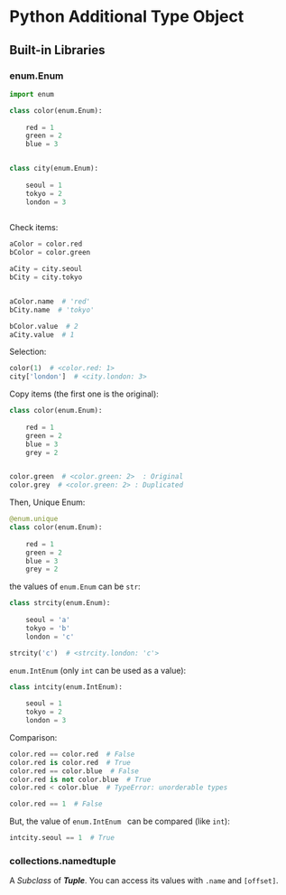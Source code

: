 # Python Additional Type Object

## Built-in Libraries

### enum.Enum

```py
import enum
```

```py
class color(enum.Enum):
    
    red = 1
    green = 2
    blue = 3


class city(enum.Enum):
    
    seoul = 1
    tokyo = 2
    london = 3
    
```

Check items:
```py
aColor = color.red
bColor = color.green

aCity = city.seoul
bCity = city.tokyo


aColor.name  # 'red'
bCity.name  # 'tokyo'

bColor.value  # 2
aCity.value  # 1
```

Selection:
```py
color(1)  # <color.red: 1>
city['london']  # <city.london: 3>
```

Copy items (the first one is the original):
```py
class color(enum.Enum):
    
    red = 1
    green = 2
    blue = 3
    grey = 2


color.green  # <color.green: 2>  : Original
color.grey  # <color.green: 2> : Duplicated
```

Then, Unique Enum:
```py
@enum.unique
class color(enum.Enum):
    
    red = 1
    green = 2
    blue = 3
    grey = 2
```

the values of `enum.Enum` can be `str`:
```py
class strcity(enum.Enum):
    
    seoul = 'a'
    tokyo = 'b'
    london = 'c'

strcity('c')  # <strcity.london: 'c'>
```

`enum.IntEnum` (only `int` can be used as a value): 
```py
class intcity(enum.IntEnum):
    
    seoul = 1
    tokyo = 2
    london = 3

```

Comparison:
```py
color.red == color.red  # False
color.red is color.red  # True
color.red == color.blue  # False
color.red is not color.blue  # True
color.red < color.blue  # TypeError: unorderable types

color.red == 1  # False
```

But, the value of `enum.IntEnum ` can be compared (like `int`):
```py
intcity.seoul == 1  # True
```


### collections.namedtuple
A _Subclass_ of **_Tuple_**. You can access its values with ```.name``` and ```[offset]```.

